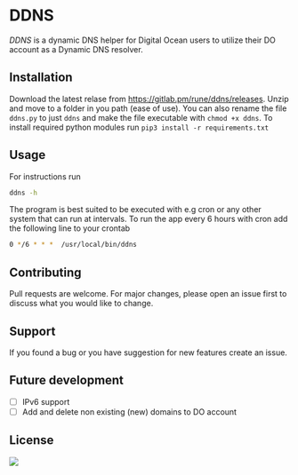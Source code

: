 # DDNS

_DDNS_ is a dynamic DNS helper for Digital Ocean users to utilize their DO account as a Dynamic DNS resolver.

## Installation

Download the latest relase from https://gitlab.pm/rune/ddns/releases. Unzip and move to a folder in you path (ease of use). You can also rename the file ```ddns.py``` to just ```ddns``` and make the file executable with ```chmod +x ddns```. To install required python modules run ```pip3 install -r requirements.txt```

## Usage

For instructions run 

```bash
ddns -h
```

The program is best suited to be executed with e.g cron or any other system that can run at intervals. To run the app every 6 hours with cron add the following line to your crontab

```bash
0 */6 * * *  /usr/local/bin/ddns
```

## Contributing

Pull requests are welcome. For major changes, please open an issue first
to discuss what you would like to change.

## Support

If you found a bug or you have suggestion for new features create an issue.

## Future development

- [ ] IPv6 support
- [ ] Add and delete non existing (new) domains to DO account

## License

[<img src="https://www.gnu.org/graphics/gplv3-with-text-136x68.png">](https://www.gnu.org/licenses/gpl-3.0.en.html)
